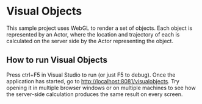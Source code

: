 # Visual Objects
This sample project uses WebGL to render a set of objects. Each object is represented by an Actor, where the location and trajectory of each is calculated on the server side by the Actor representing the object. 

## How to run Visual Objects
Press ctrl+F5 in Visual Studio to run (or just F5 to debug). Once the application has started, go to [http://localhost:8081/visualobjects](http://localhost:8081/visualobjects). Try opening it in multiple browser windows or on multiple machines to see how the server-side calculation produces the same result on every screen.